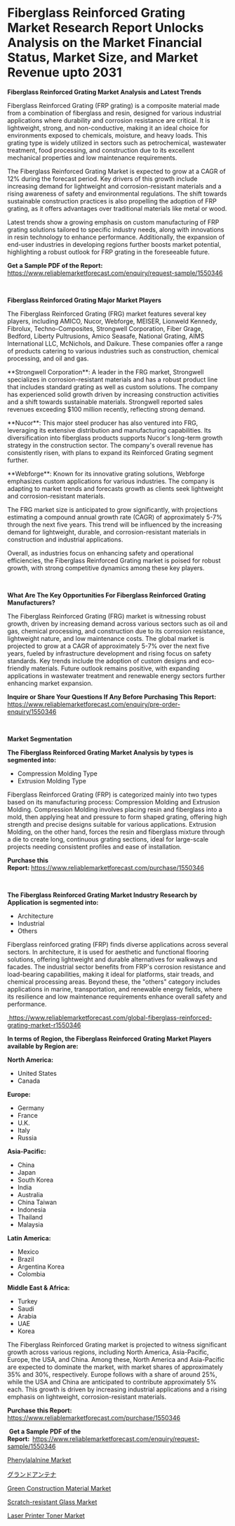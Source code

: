 <p><h1>Fiberglass Reinforced Grating Market Research Report Unlocks Analysis on the Market Financial Status, Market Size, and Market Revenue upto 2031</h1></p><p><strong>Fiberglass Reinforced Grating Market Analysis and Latest Trends</strong></p>
<p><p>Fiberglass Reinforced Grating (FRP grating) is a composite material made from a combination of fiberglass and resin, designed for various industrial applications where durability and corrosion resistance are critical. It is lightweight, strong, and non-conductive, making it an ideal choice for environments exposed to chemicals, moisture, and heavy loads. This grating type is widely utilized in sectors such as petrochemical, wastewater treatment, food processing, and construction due to its excellent mechanical properties and low maintenance requirements.</p><p>The Fiberglass Reinforced Grating Market is expected to grow at a CAGR of 12% during the forecast period. Key drivers of this growth include increasing demand for lightweight and corrosion-resistant materials and a rising awareness of safety and environmental regulations. The shift towards sustainable construction practices is also propelling the adoption of FRP grating, as it offers advantages over traditional materials like metal or wood. </p><p>Latest trends show a growing emphasis on custom manufacturing of FRP grating solutions tailored to specific industry needs, along with innovations in resin technology to enhance performance. Additionally, the expansion of end-user industries in developing regions further boosts market potential, highlighting a robust outlook for FRP grating in the foreseeable future.</p></p>
<p><strong>Get a Sample PDF of the Report:&nbsp;</strong> <a href="https://www.reliablemarketforecast.com/enquiry/request-sample/1550346?utm_campaign=1082&utm_medium=2&utm_source=Github&utm_content=ia&utm_term=08112024&utm_id=fiberglass-reinforced-grating">https://www.reliablemarketforecast.com/enquiry/request-sample/1550346</a></p>
<p>&nbsp;</p>
<p><strong>Fiberglass Reinforced Grating Major Market Players</strong></p>
<p><p>The Fiberglass Reinforced Grating (FRG) market features several key players, including AMICO, Nucor, Webforge, MEISER, Lionweld Kennedy, Fibrolux, Techno-Composites, Strongwell Corporation, Fiber Grage, Bedford, Liberty Pultrusions, Amico Seasafe, National Grating, AIMS International LLC, McNichols, and Daikure. These companies offer a range of products catering to various industries such as construction, chemical processing, and oil and gas.</p><p>**Strongwell Corporation**: A leader in the FRG market, Strongwell specializes in corrosion-resistant materials and has a robust product line that includes standard grating as well as custom solutions. The company has experienced solid growth driven by increasing construction activities and a shift towards sustainable materials. Strongwell reported sales revenues exceeding $100 million recently, reflecting strong demand.</p><p>**Nucor**: This major steel producer has also ventured into FRG, leveraging its extensive distribution and manufacturing capabilities. Its diversification into fiberglass products supports Nucor's long-term growth strategy in the construction sector. The company's overall revenue has consistently risen, with plans to expand its Reinforced Grating segment further.</p><p>**Webforge**: Known for its innovative grating solutions, Webforge emphasizes custom applications for various industries. The company is adapting to market trends and forecasts growth as clients seek lightweight and corrosion-resistant materials. </p><p>The FRG market size is anticipated to grow significantly, with projections estimating a compound annual growth rate (CAGR) of approximately 5-7% through the next five years. This trend will be influenced by the increasing demand for lightweight, durable, and corrosion-resistant materials in construction and industrial applications.</p><p>Overall, as industries focus on enhancing safety and operational efficiencies, the Fiberglass Reinforced Grating market is poised for robust growth, with strong competitive dynamics among these key players.</p></p>
<p>&nbsp;</p>
<p><strong>What Are The Key Opportunities For Fiberglass Reinforced Grating Manufacturers?</strong></p>
<p><p>The Fiberglass Reinforced Grating (FRG) market is witnessing robust growth, driven by increasing demand across various sectors such as oil and gas, chemical processing, and construction due to its corrosion resistance, lightweight nature, and low maintenance costs. The global market is projected to grow at a CAGR of approximately 5-7% over the next five years, fueled by infrastructure development and rising focus on safety standards. Key trends include the adoption of custom designs and eco-friendly materials. Future outlook remains positive, with expanding applications in wastewater treatment and renewable energy sectors further enhancing market expansion.</p></p>
<p><strong>Inquire or Share Your Questions If Any Before Purchasing This Report:</strong> <a href="https://www.reliablemarketforecast.com/enquiry/pre-order-enquiry/1550346?utm_campaign=1082&utm_medium=2&utm_source=Github&utm_content=ia&utm_term=08112024&utm_id=fiberglass-reinforced-grating">https://www.reliablemarketforecast.com/enquiry/pre-order-enquiry/1550346</a></p>
<p>&nbsp;</p>
<p><strong>Market Segmentation</strong></p>
<p><strong>The Fiberglass Reinforced Grating Market Analysis by types is segmented into:</strong></p>
<p><ul><li>Compression Molding Type</li><li>Extrusion Molding Type</li></ul></p>
<p><p>Fiberglass Reinforced Grating (FRP) is categorized mainly into two types based on its manufacturing process: Compression Molding and Extrusion Molding. Compression Molding involves placing resin and fiberglass into a mold, then applying heat and pressure to form shaped grating, offering high strength and precise designs suitable for various applications. Extrusion Molding, on the other hand, forces the resin and fiberglass mixture through a die to create long, continuous grating sections, ideal for large-scale projects needing consistent profiles and ease of installation.</p></p>
<p><strong>Purchase this Report:&nbsp;</strong><a href="https://www.reliablemarketforecast.com/purchase/1550346?utm_campaign=1082&utm_medium=2&utm_source=Github&utm_content=ia&utm_term=08112024&utm_id=fiberglass-reinforced-grating">https://www.reliablemarketforecast.com/purchase/1550346</a></p>
<p>&nbsp;</p>
<p><strong>The Fiberglass Reinforced Grating Market Industry Research by Application is segmented into:</strong></p>
<p><ul><li>Architecture</li><li>Industrial</li><li>Others</li></ul></p>
<p><p>Fiberglass reinforced grating (FRP) finds diverse applications across several sectors. In architecture, it is used for aesthetic and functional flooring solutions, offering lightweight and durable alternatives for walkways and facades. The industrial sector benefits from FRP's corrosion resistance and load-bearing capabilities, making it ideal for platforms, stair treads, and chemical processing areas. Beyond these, the "others" category includes applications in marine, transportation, and renewable energy fields, where its resilience and low maintenance requirements enhance overall safety and performance.</p></p>
<p><a href="https://www.reliablemarketforecast.com/global-fiberglass-reinforced-grating-market-r1550346?utm_campaign=1082&utm_medium=2&utm_source=Github&utm_content=ia&utm_term=08112024&utm_id=fiberglass-reinforced-grating">&nbsp;https://www.reliablemarketforecast.com/global-fiberglass-reinforced-grating-market-r1550346</a></p>
<p><strong>In terms of Region, the Fiberglass Reinforced Grating Market Players available by Region are:</strong></p>
<p>
    <p> <strong> North America: </strong>
        <ul>
            <li>United States</li>
            <li>Canada</li>
        </ul>
        </p> 
    <p> <strong> Europe: </strong>
        <ul>
            <li>Germany</li>
            <li>France</li>
            <li>U.K.</li>
            <li>Italy</li>
            <li>Russia</li>
        </ul>
        </p> 
    <p> <strong> Asia-Pacific: </strong>
        <ul>
            <li>China</li>
            <li>Japan</li>
            <li>South Korea</li>
            <li>India</li>
            <li>Australia</li>
            <li>China Taiwan</li>
            <li>Indonesia</li>
            <li>Thailand</li>
            <li>Malaysia</li>
        </ul>
        </p> 
    <p> <strong> Latin America: </strong>
        <ul>
            <li>Mexico</li>
            <li>Brazil</li>
            <li>Argentina Korea</li>
            <li>Colombia</li>
        </ul>
        </p> 
    <p> <strong> Middle East & Africa: </strong>
        <ul>
            <li>Turkey</li>
            <li>Saudi</li>
            <li>Arabia</li>
            <li>UAE</li>
            <li>Korea</li>
        </ul>
    </p>
    </p>
<p><p>The Fiberglass Reinforced Grating market is projected to witness significant growth across various regions, including North America, Asia-Pacific, Europe, the USA, and China. Among these, North America and Asia-Pacific are expected to dominate the market, with market shares of approximately 35% and 30%, respectively. Europe follows with a share of around 25%, while the USA and China are anticipated to contribute approximately 5% each. This growth is driven by increasing industrial applications and a rising emphasis on lightweight, corrosion-resistant materials.</p></p>
<p><strong>Purchase this Report: </strong><a href="https://www.reliablemarketforecast.com/purchase/1550346?utm_campaign=1082&utm_medium=2&utm_source=Github&utm_content=ia&utm_term=08112024&utm_id=fiberglass-reinforced-grating">https://www.reliablemarketforecast.com/purchase/1550346</a></p>
<p>&nbsp;<strong>Get a Sample PDF of the Report:&nbsp;&nbsp;</strong><a href="https://www.reliablemarketforecast.com/enquiry/request-sample/1550346?utm_campaign=1082&utm_medium=2&utm_source=Github&utm_content=ia&utm_term=08112024&utm_id=fiberglass-reinforced-grating">https://www.reliablemarketforecast.com/enquiry/request-sample/1550346</a></p>
<p><strong></strong></p>
<p><p><a href="https://github.com/judesaxav/Market-Research-Report-List-1/blob/main/phenylalalnine-market.md?utm_campaign=1082&utm_medium=2&utm_source=Github&utm_content=ia&utm_term=08112024&utm_id=fiberglass-reinforced-grating">Phenylalalnine Market</a></p><p><a href="https://github.com/lababdou/Market-Research-Report-List-6/blob/main/534213522584.md?utm_campaign=1082&utm_medium=2&utm_source=Github&utm_content=ia&utm_term=08112024&utm_id=fiberglass-reinforced-grating">グランドアンテナ</a></p><p><a href="https://github.com/marcouhbmammoc/Market-Research-Report-List-1/blob/main/green-construction-material-market.md?utm_campaign=1082&utm_medium=2&utm_source=Github&utm_content=ia&utm_term=08112024&utm_id=fiberglass-reinforced-grating">Green Construction Material Market</a></p><p><a href="https://github.com/caetlinivcar/Market-Research-Report-List-1/blob/main/scratch-resistant-glass-market.md?utm_campaign=1082&utm_medium=2&utm_source=Github&utm_content=ia&utm_term=08112024&utm_id=fiberglass-reinforced-grating">Scratch-resistant Glass Market</a></p><p><a href="https://github.com/cleora2ime/Market-Research-Report-List-1/blob/main/laser-printer-toner-market.md?utm_campaign=1082&utm_medium=2&utm_source=Github&utm_content=ia&utm_term=08112024&utm_id=fiberglass-reinforced-grating">Laser Printer Toner Market</a></p></p>